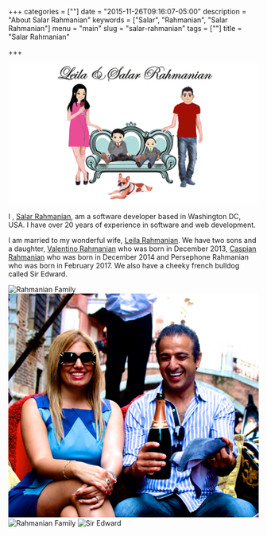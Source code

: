 +++
categories = [""]
date = "2015-11-26T09:16:07-05:00"
description = "About Salar Rahmanian"
keywords = ["Salar", "Rahmanian", "Salar Rahmanian"]
menu = "main"
slug = "salar-rahmanian"
tags = [""]
title = "Salar Rahmanian"

+++

![Rahmanian Family](/static/img/rahmanian.png)

I , [Salar Rahmanian](http://www.softinio.com), am a software developer based in Washington DC, USA. I have over 20 years of experience in software and web development.

I am married to my wonderful wife, [Leila Rahmanian](http://www.foofoolmom.com). We have two sons and a daughter, [Valentino Rahmanian](http://www.valentinorahmanian.com) who was born in December 2013, [Caspian Rahmanian](http://www.caspianrahmanian.com) who was born in December 2014 and Persephone Rahmanian who was born in February 2017. We also have a cheeky french bulldog called Sir Edward.

![Rahmanian Family](/static/img/family.jpg)
![Leila and Salar](/static/img/LeilaSalar.jpg)
![Rahmanian Family](/static/img/familycollage.jpg)
![Sir Edward](/static/img/SirEdward.jpg)
